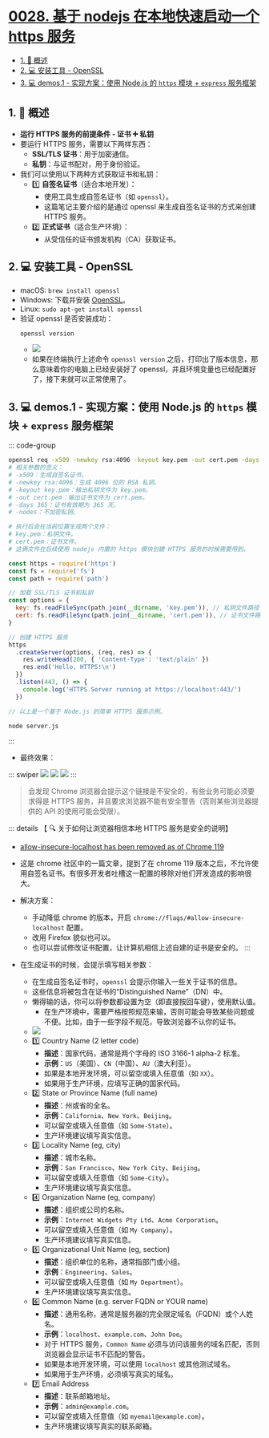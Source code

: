 # [0028. 基于 nodejs 在本地快速启动一个 https 服务](https://github.com/Tdahuyou/TNotes.nodejs/tree/main/notes/0028.%20%E5%9F%BA%E4%BA%8E%20nodejs%20%E5%9C%A8%E6%9C%AC%E5%9C%B0%E5%BF%AB%E9%80%9F%E5%90%AF%E5%8A%A8%E4%B8%80%E4%B8%AA%20https%20%E6%9C%8D%E5%8A%A1)

<!-- region:toc -->

- [1. 📒 概述](#1--概述)
- [2. 💻 安装工具 - OpenSSL](#2--安装工具---openssl)
- [3. 💻 demos.1 - 实现方案：使用 Node.js 的 `https` 模块 + `express` 服务框架](#3--demos1---实现方案使用-nodejs-的-https-模块--express-服务框架)

<!-- endregion:toc -->

## 1. 📒 概述

- **运行 HTTPS 服务的前提条件 - 证书 ➕ 私钥**
- 要运行 HTTPS 服务，需要以下两样东西：
  - **SSL/TLS 证书**：用于加密通信。
  - **私钥**：与证书配对，用于身份验证。
- 我们可以使用以下两种方式获取证书和私钥：
  - 1️⃣ **自签名证书**（适合本地开发）：
    - 使用工具生成自签名证书（如 `openssl`）。
    - 这篇笔记主要介绍的是通过 openssl 来生成自签名证书的方式来创建 HTTPS 服务。
  - 2️⃣ **正式证书**（适合生产环境）：
    - 从受信任的证书颁发机构（CA）获取证书。

## 2. 💻 安装工具 - OpenSSL

- macOS: `brew install openssl`
- Windows: 下载并安装 [OpenSSL](https://slproweb.com/products/Win32OpenSSL.html)。
- Linux: `sudo apt-get install openssl`
- 验证 openssl 是否安装成功：
  ```bash
  openssl version
  ```
  - ![](assets/2025-02-15-10-27-44.png)
  - 如果在终端执行上述命令 `openssl version` 之后，打印出了版本信息，那么意味着你的电脑上已经安装好了 openssl，并且环境变量也已经配置好了，接下来就可以正常使用了。

## 3. 💻 demos.1 - 实现方案：使用 Node.js 的 `https` 模块 + `express` 服务框架

::: code-group

```bash [使用 openssl 生成自签名证书]
openssl req -x509 -newkey rsa:4096 -keyout key.pem -out cert.pem -days 365 -nodes
# 相关参数的含义：
# -x509：生成自签名证书。
# -newkey rsa:4096：生成 4096 位的 RSA 私钥。
# -keyout key.pem：输出私钥文件为 key.pem。
# -out cert.pem：输出证书文件为 cert.pem。
# -days 365：证书有效期为 365 天。
# -nodes：不加密私钥。

# 执行后会在当前位置生成两个文件：
# key.pem：私钥文件。
# cert.pem：证书文件。
# 这俩文件在后续使用 nodejs 内置的 https 模块创建 HTTPS 服务的时候需要用到。
```

```js [server.js]
const https = require('https')
const fs = require('fs')
const path = require('path')

// 加载 SSL/TLS 证书和私钥
const options = {
  key: fs.readFileSync(path.join(__dirname, 'key.pem')), // 私钥文件路径
  cert: fs.readFileSync(path.join(__dirname, 'cert.pem')), // 证书文件路径
}

// 创建 HTTPS 服务
https
  .createServer(options, (req, res) => {
    res.writeHead(200, { 'Content-Type': 'text/plain' })
    res.end('Hello, HTTPS!\n')
  })
  .listen(443, () => {
    console.log('HTTPS Server running at https://localhost:443/')
  })

// 以上是一个基于 Node.js 的简单 HTTPS 服务示例。
```

```bash [启动服务]
node server.js
```

:::

- 最终效果：

::: swiper ![](assets/2025-02-15-10-36-58.png) ![](assets/2025-02-15-10-37-02.png) ![](assets/2025-02-15-10-37-07.png) :::

> 会发现 Chrome 浏览器会提示这个链接是不安全的，有些业务可能必须要求得是 HTTPS 服务，并且要求浏览器不能有安全警告（否则某些浏览器提供的 API 的使用可能会受限）。

::: details 【 🔍 关于如何让浏览器相信本地 HTTPS 服务是安全的说明】

- [allow-insecure-localhost has been removed as of Chrome 119](https://support.google.com/chrome/thread/241869686/allow-insecure-localhost-has-been-removed-as-of-chrome-119?hl=en)
- 这是 chrome 社区中的一篇文章，提到了在 chrome 119 版本之后，不允许使用自签名证书。有很多开发者吐槽这一配置的移除对他们开发造成的影响很大。
- 解决方案：

  - 手动降低 chrome 的版本，开启 `chrome://flags/#allow-insecure-localhost` 配置。
  - 改用 Firefox 貌似也可以。
  - 也可以尝试修改证书配置，让计算机相信上述自建的证书是安全的。 :::

- 在生成证书的时候，会提示填写相关参数：
  - 在生成自签名证书时，`openssl` 会提示你输入一些关于证书的信息。
  - 这些信息将被包含在证书的“Distinguished Name”（DN）中。
  - 懒得输的话，你可以将参数都设置为空（即直接按回车键），使用默认值。
    - 在生产环境中，需要严格按照规范来输，否则可能会导致某些问题或不便。比如，由于一些字段不规范，导致浏览器不认你的证书。
  - ![](assets/2025-02-15-10-33-21.png)
  - 1️⃣ Country Name (2 letter code)
    - **描述**：国家代码，通常是两个字母的 ISO 3166-1 alpha-2 标准。
    - **示例**：`US`（美国）、`CN`（中国）、`AU`（澳大利亚）。
    - 如果是本地开发环境，可以留空或填入任意值（如 `XX`）。
    - 如果用于生产环境，应填写正确的国家代码。
  - 2️⃣ State or Province Name (full name)
    - **描述**：州或省的全名。
    - **示例**：`California`、`New York`、`Beijing`。
    - 可以留空或填入任意值（如 `Some-State`）。
    - 生产环境建议填写真实信息。
  - 3️⃣ Locality Name (eg, city)
    - **描述**：城市名称。
    - **示例**：`San Francisco`、`New York City`、`Beijing`。
    - 可以留空或填入任意值（如 `Some-City`）。
    - 生产环境建议填写真实信息。
  - 4️⃣ Organization Name (eg, company)
    - **描述**：组织或公司的名称。
    - **示例**：`Internet Widgets Pty Ltd`、`Acme Corporation`。
    - 可以留空或填入任意值（如 `My Company`）。
    - 生产环境建议填写真实信息。
  - 5️⃣ Organizational Unit Name (eg, section)
    - **描述**：组织单位的名称，通常指部门或小组。
    - **示例**：`Engineering`、`Sales`。
    - 可以留空或填入任意值（如 `My Department`）。
    - 生产环境建议填写真实信息。
  - 6️⃣ Common Name (e.g. server FQDN or YOUR name)
    - **描述**：通用名称，通常是服务器的完全限定域名（FQDN）或个人姓名。
    - **示例**：`localhost`、`example.com`、`John Doe`。
    - 对于 HTTPS 服务，`Common Name` 必须与访问该服务的域名匹配，否则浏览器会显示证书不匹配的警告。
    - 如果是本地开发环境，可以使用 `localhost` 或其他测试域名。
    - 如果用于生产环境，必须填写真实的域名。
  - 7️⃣ Email Address
    - **描述**：联系邮箱地址。
    - **示例**：`admin@example.com`。
    - 可以留空或填入任意值（如 `myemail@example.com`）。
    - 生产环境建议填写真实的联系邮箱。
